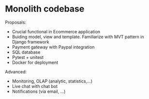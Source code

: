 # Monolith codebase

Proposals: 
+ Crucial functional in Ecommerce application 
+ Buiding model, view and template. Familiarize with MVT pattern in Django framework
+ Payment gateway with Paypal integration
+ SQL database
+ Pytest + unitest 
+ Docker for deployment

Advanced:
+ Monitoring, OLAP (analytic, statistics,...)
+ Live chat with chat bot 
+ Notifications (via email, ...)
